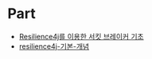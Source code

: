 # Part
- [Resilience4j를 이용한 서킷 브레이커 기초](https://cheese10yun.github.io/resilience4j-basic/)
- [resilience4j-기본-개념](https://timewizhan.tistory.com/entry/resilience4j-%EA%B8%B0%EB%B3%B8-%EA%B0%9C%EB%85%90)
